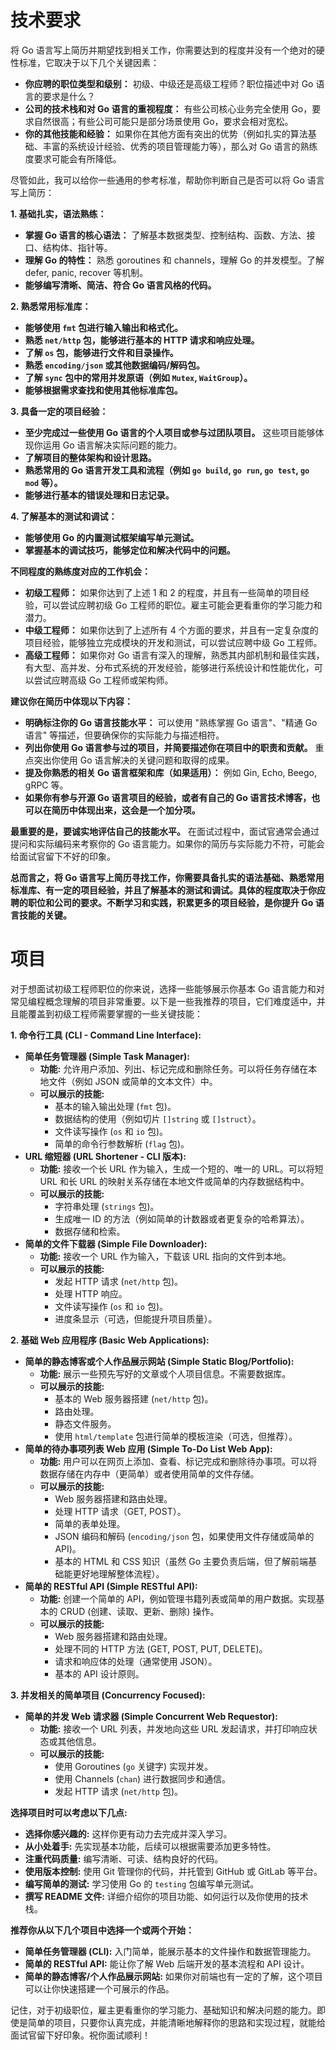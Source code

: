 # 技术要求
将 Go 语言写上简历并期望找到相关工作，你需要达到的程度并没有一个绝对的硬性标准，它取决于以下几个关键因素：

* **你应聘的职位类型和级别：** 初级、中级还是高级工程师？职位描述中对 Go 语言的要求是什么？
* **公司的技术栈和对 Go 语言的重视程度：** 有些公司核心业务完全使用 Go，要求自然很高；有些公司可能只是部分场景使用 Go，要求会相对宽松。
* **你的其他技能和经验：** 如果你在其他方面有突出的优势（例如扎实的算法基础、丰富的系统设计经验、优秀的项目管理能力等），那么对 Go 语言的熟练度要求可能会有所降低。

尽管如此，我可以给你一些通用的参考标准，帮助你判断自己是否可以将 Go 语言写上简历：

**1. 基础扎实，语法熟练：**

* **掌握 Go 语言的核心语法：** 了解基本数据类型、控制结构、函数、方法、接口、结构体、指针等。
* **理解 Go 的特性：** 熟悉 goroutines 和 channels，理解 Go 的并发模型。了解 defer, panic, recover 等机制。
* **能够编写清晰、简洁、符合 Go 语言风格的代码。**

**2. 熟悉常用标准库：**

* **能够使用 `fmt` 包进行输入输出和格式化。**
* **熟悉 `net/http` 包，能够进行基本的 HTTP 请求和响应处理。**
* **了解 `os` 包，能够进行文件和目录操作。**
* **熟悉 `encoding/json` 或其他数据编码/解码包。**
* **了解 `sync` 包中的常用并发原语（例如 `Mutex`, `WaitGroup`）。**
* **能够根据需求查找和使用其他标准库包。**

**3. 具备一定的项目经验：**

* **至少完成过一些使用 Go 语言的个人项目或参与过团队项目。** 这些项目能够体现你运用 Go 语言解决实际问题的能力。
* **了解项目的整体架构和设计思路。**
* **熟悉常用的 Go 语言开发工具和流程（例如 `go build`, `go run`, `go test`, `go mod` 等）。**
* **能够进行基本的错误处理和日志记录。**

**4. 了解基本的测试和调试：**

* **能够使用 Go 的内置测试框架编写单元测试。**
* **掌握基本的调试技巧，能够定位和解决代码中的问题。**

**不同程度的熟练度对应的工作机会：**

* **初级工程师：** 如果你达到了上述 1 和 2 的程度，并且有一些简单的项目经验，可以尝试应聘初级 Go 工程师的职位。雇主可能会更看重你的学习能力和潜力。
* **中级工程师：** 如果你达到了上述所有 4 个方面的要求，并且有一定复杂度的项目经验，能够独立完成模块的开发和测试，可以尝试应聘中级 Go 工程师。
* **高级工程师：** 如果你对 Go 语言有深入的理解，熟悉其内部机制和最佳实践，有大型、高并发、分布式系统的开发经验，能够进行系统设计和性能优化，可以尝试应聘高级 Go 工程师或架构师。

**建议你在简历中体现以下内容：**

* **明确标注你的 Go 语言技能水平：** 可以使用 "熟练掌握 Go 语言"、"精通 Go 语言" 等描述，但要确保你的实际能力与描述相符。
* **列出你使用 Go 语言参与过的项目，并简要描述你在项目中的职责和贡献。** 重点突出你使用 Go 语言解决的关键问题和取得的成果。
* **提及你熟悉的相关 Go 语言框架和库（如果适用）：** 例如 Gin, Echo, Beego, gRPC 等。
* **如果你有参与开源 Go 语言项目的经验，或者有自己的 Go 语言技术博客，也可以在简历中体现出来，这会是一个加分项。**

**最重要的是，要诚实地评估自己的技能水平。** 在面试过程中，面试官通常会通过提问和实际编码来考察你的 Go 语言能力。如果你的简历与实际能力不符，可能会给面试官留下不好的印象。

**总而言之，将 Go 语言写上简历寻找工作，你需要具备扎实的语法基础、熟悉常用标准库、有一定的项目经验，并且了解基本的测试和调试。具体的程度取决于你应聘的职位和公司的要求。不断学习和实践，积累更多的项目经验，是你提升 Go 语言技能的关键。**


# 项目
对于想面试初级工程师职位的你来说，选择一些能够展示你基本 Go 语言能力和对常见编程概念理解的项目非常重要。以下是一些我推荐的项目，它们难度适中，并且能覆盖到初级工程师需要掌握的一些关键技能：

**1. 命令行工具 (CLI - Command Line Interface):**

* **简单任务管理器 (Simple Task Manager):**
    * **功能:** 允许用户添加、列出、标记完成和删除任务。可以将任务存储在本地文件（例如 JSON 或简单的文本文件）中。
    * **可以展示的技能:**
        * 基本的输入输出处理 (`fmt` 包)。
        * 数据结构的使用（例如切片 `[]string` 或 `[]struct`）。
        * 文件读写操作 (`os` 和 `io` 包)。
        * 简单的命令行参数解析 (`flag` 包)。
* **URL 缩短器 (URL Shortener - CLI 版本):**
    * **功能:** 接收一个长 URL 作为输入，生成一个短的、唯一的 URL。可以将短 URL 和长 URL 的映射关系存储在本地文件或简单的内存数据结构中。
    * **可以展示的技能:**
        * 字符串处理 (`strings` 包)。
        * 生成唯一 ID 的方法（例如简单的计数器或者更复杂的哈希算法）。
        * 数据存储和检索。
* **简单的文件下载器 (Simple File Downloader):**
    * **功能:** 接收一个 URL 作为输入，下载该 URL 指向的文件到本地。
    * **可以展示的技能:**
        * 发起 HTTP 请求 (`net/http` 包)。
        * 处理 HTTP 响应。
        * 文件读写操作 (`os` 和 `io` 包)。
        * 进度条显示（可选，但能提升项目质量）。

**2. 基础 Web 应用程序 (Basic Web Applications):**

* **简单的静态博客或个人作品展示网站 (Simple Static Blog/Portfolio):**
    * **功能:** 展示一些预先写好的文章或个人项目信息。不需要数据库。
    * **可以展示的技能:**
        * 基本的 Web 服务器搭建 (`net/http` 包)。
        * 路由处理。
        * 静态文件服务。
        * 使用 `html/template` 包进行简单的模板渲染（可选，但推荐）。
* **简单的待办事项列表 Web 应用 (Simple To-Do List Web App):**
    * **功能:** 用户可以在网页上添加、查看、标记完成和删除待办事项。可以将数据存储在内存中（更简单）或者使用简单的文件存储。
    * **可以展示的技能:**
        * Web 服务器搭建和路由处理。
        * 处理 HTTP 请求（GET, POST）。
        * 简单的表单处理。
        * JSON 编码和解码 (`encoding/json` 包，如果使用文件存储或简单的 API)。
        * 基本的 HTML 和 CSS 知识（虽然 Go 主要负责后端，但了解前端基础能更好地理解整体流程）。
* **简单的 RESTful API (Simple RESTful API):**
    * **功能:** 创建一个简单的 API，例如管理书籍列表或简单的用户数据。实现基本的 CRUD (创建、读取、更新、删除) 操作。
    * **可以展示的技能:**
        * Web 服务器搭建和路由处理。
        * 处理不同的 HTTP 方法 (GET, POST, PUT, DELETE)。
        * 请求和响应体的处理（通常使用 JSON）。
        * 基本的 API 设计原则。

**3. 并发相关的简单项目 (Concurrency Focused):**

* **简单的并发 Web 请求器 (Simple Concurrent Web Requestor):**
    * **功能:** 接收一个 URL 列表，并发地向这些 URL 发起请求，并打印响应状态或其他信息。
    * **可以展示的技能:**
        * 使用 Goroutines (`go` 关键字) 实现并发。
        * 使用 Channels (`chan`) 进行数据同步和通信。
        * 发起 HTTP 请求 (`net/http` 包)。

**选择项目时可以考虑以下几点:**

* **选择你感兴趣的:** 这样你更有动力去完成并深入学习。
* **从小处着手:** 先实现基本功能，后续可以根据需要添加更多特性。
* **注重代码质量:** 编写清晰、可读、结构良好的代码。
* **使用版本控制:** 使用 Git 管理你的代码，并托管到 GitHub 或 GitLab 等平台。
* **编写简单的测试:** 学习使用 Go 的 `testing` 包编写单元测试。
* **撰写 README 文件:** 详细介绍你的项目功能、如何运行以及你使用的技术栈。

**推荐你从以下几个项目中选择一个或两个开始：**

* **简单任务管理器 (CLI):** 入门简单，能展示基本的文件操作和数据管理能力。
* **简单的 RESTful API:** 能让你了解 Web 后端开发的基本流程和 API 设计。
* **简单的静态博客/个人作品展示网站:** 如果你对前端也有一定的了解，这个项目可以让你快速搭建一个可展示的作品。

记住，对于初级职位，雇主更看重你的学习能力、基础知识和解决问题的能力。即使是简单的项目，只要你认真完成，并能清晰地解释你的思路和实现过程，就能给面试官留下好印象。祝你面试顺利！